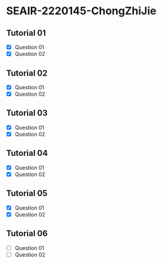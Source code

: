 # SEAIR-2220145-ChongZhiJie
## Tutorial 01
- [x] Question 01
- [X] Question 02
## Tutorial 02
- [x] Question 01
- [X] Question 02
## Tutorial 03
- [x] Question 01
- [X] Question 02
## Tutorial 04
- [X] Question 01
- [X] Question 02
## Tutorial 05
- [X] Question 01
- [X] Question 02
## Tutorial 06
- [ ] Question 01
- [ ] Question 02